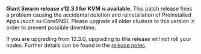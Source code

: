 **Giant Swarm release v12.3.1 for KVM is available**. This patch release fixes a problem causing the accidental deletion and reinstallation of Preinstalled Apps (such as CoreDNS). Please upgrade all older clusters to this version in order to prevent possible downtime. 

If you are upgrading from 12.3.0, upgrading to this release will not roll your nodes. Further details can be found in the [release notes](https://github.com/giantswarm/releases/tree/master/kvm/v12.3.1).